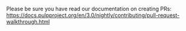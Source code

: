 Please be sure you have read our documentation on creating PRs:
https://docs.pulpproject.org/en/3.0/nightly/contributing/pull-request-walkthrough.html
